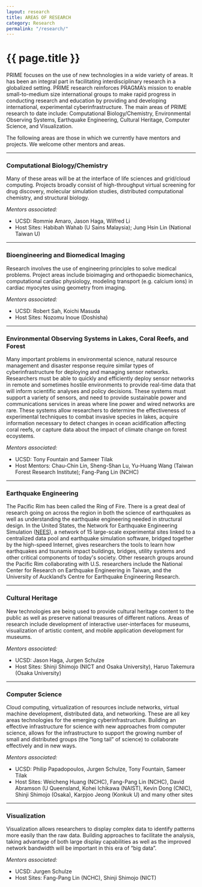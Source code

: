```yaml
---
layout: research
title: AREAS OF RESEARCH
category: Research
permalink: "/research/"
---
```


# {{ page.title }}

PRIME focuses on the use of new technologies in a wide variety of areas. It has been an integral part in facilitating interdisciplinary research in a globalized setting. PRIME research reinforces PRAGMA’s mission to enable small-to-medium size international groups to make rapid progress in conducting research and education by providing and developing international, experimental cyberinfrastructure. The main areas of PRIME research to date include: Computational Biology/Chemistry, Environmental Observing Systems, Earthquake Engineering, Cultural Heritage, Computer Science, and Visualization.

The following areas are those in which we currently have mentors and projects. We welcome other mentors and areas.

---

### Computational Biology/Chemistry
Many of these areas will be at the interface of life sciences and grid/cloud computing. Projects broadly consist of high-throughput virtual screening for drug discovery, molecular simulation studies, distributed computational chemistry, and structural biology.

_Mentors associated:_

* UCSD: Rommie Amaro, Jason Haga, Wilfred Li
* Host Sites: Habibah Wahab (U Sains Malaysia); Jung Hsin Lin (National Taiwan U)

---

### Bioengineering and Biomedical Imaging
Research involves the use of engineering principles to solve medical problems. Project areas include bioimaging and orthopaedic biomechanics, computational cardiac physiology, modeling transport (e.g. calcium ions) in cardiac myocytes using geometry from imaging.

_Mentors associated:_

* UCSD: Robert Sah, Koichi Masuda
* Host Sites: Nozomu Inoue (Doshisha)

---

### Environmental Observing Systems in Lakes, Coral Reefs, and Forest

Many important problems in environmental science, natural resource management and disaster response require similar types of cyberinfrastructure for deploying and managing sensor networks. Researchers must be able to quickly and efficiently deploy sensor networks in remote and sometimes hostile environments to provide real-time data that will inform scientific analyses and policy decisions. These systems must support a variety of sensors, and need to provide sustainable power and communications services in areas where line power and wired networks are rare. These systems allow researchers to determine the effectiveness of experimental techniques to combat invasive species in lakes, acquire information necessary to detect changes in ocean acidification affecting coral reefs, or capture data about the impact of climate change on forest ecoystems.

_Mentors associated:_

* UCSD: Tony Fountain and Sameer Tilak
* Host Mentors: Chau-Chin Lin, Sheng-Shan Lu, Yu-Huang Wang (Taiwan Forest Research Institute); Fang-Pang Lin (NCHC)

---

### Earthquake Engineering

The Pacific Rim has been called the Ring of Fire. There is a great deal of research going on across the region in both the science of earthquakes as well as understanding the earthquake engineering needed in structural design. In the United States, the Network for Earthquake Engineering Simulation ([NEES](http://www.nees.org)), a network of 15 large-scale experimental sites linked to a centralized data pool and earthquake simulation software, bridged together by the high-speed Internet, gives researchers the tools to learn how earthquakes and tsunamis impact buildings, bridges, utility systems and other critical components of today's society. Other research groups around the Pacific Rim collaborating with U.S. researchers include the National Center for Research on Earthquake Engineering in Taiwan, and the University of Auckland’s Centre for Earthquake Engineering Research.

---

### Cultural Heritage

New technologies are being used to provide cultural heritage content to the public as well as preserve national treasures of different nations. Areas of research include development of interactive user-interfaces for museums, visualization of artistic content, and mobile application development for museums.

_Mentors associated:_

* UCSD: Jason Haga, Jurgen Schulze
* Host Sites: Shinji Shimojo (NICT and Osaka University), Haruo Takemura (Osaka University)

---

### Computer Science

Cloud computing, virtualization of resources include networks, virtual machine development, distributed data, and networking. These are all key areas technologies for the emerging cyberinfrastructure. Building an effective infrastructure for science with new approaches from computer science, allows for the infrastructure to support the growing number of small and distributed groups (the “long tail” of science) to collaborate effectively and in new ways.

_Mentors associated:_

* UCSD: Philip Papadopoulos, Jurgen Schulze, Tony Fountain, Sameer Tilak
* Host Sites: Weicheng Huang (NCHC), Fang-Pang Lin (NCHC), David Abramson (U Queensland, Kohei Ichikawa (NAIST), Kevin Dong (CNIC), Shinji Shimojo (Osaka), Karpjoo Jeong (Konkuk U) and many other sites

---

### Visualization

Visualization allows researchers to display complex data to identify patterns more easily than the raw data. Building approaches to facilitate the analysis, taking advantage of both large display capabilities as well as the improved network bandwidth will be important in this era of “big data”.

_Mentors associated:_

* UCSD: Jurgen Schulze
* Host Sites: Fang-Pang Lin (NCHC), Shinji Shimojo (NICT)